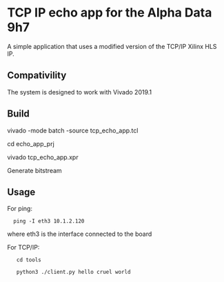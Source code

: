 # TCP IP echo app for the Alpha Data 9h7

A simple application that uses a modified version of the TCP/IP Xilinx HLS IP.

## Compativility

The system is designed to work with Vivado 2019.1

## Build

vivado -mode batch -source tcp_echo_app.tcl

cd echo_app_prj

vivado tcp_echo_app.xpr

Generate bitstream

## Usage

For ping:

      ping -I eth3 10.1.2.120
   
where eth3 is the interface connected to the board

For TCP/IP:

       cd tools
   
       python3 ./client.py hello cruel world
